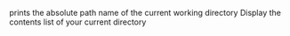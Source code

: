prints the absolute path name of the current working directory
Display the contents list of your current directory